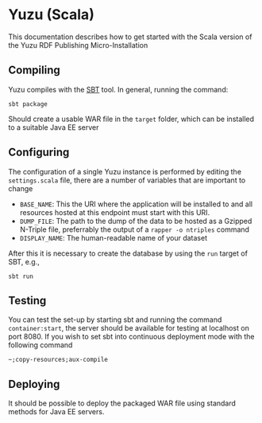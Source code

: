 Yuzu (Scala)
============

This documentation describes how to get started with the Scala version
of the Yuzu RDF Publishing Micro-Installation

Compiling
---------

Yuzu compiles with the [SBT](http://www.scala-sbt.org) tool. In general,
running the command:

    sbt package

Should create a usable WAR file in the `target` folder, which can be installed
to a suitable Java EE server

Configuring
-----------

The configuration of a single Yuzu instance is performed by editing the 
`settings.scala` file, there are a number of variables that are important
to change

* `BASE_NAME`: This the URI where the application will be installed to and all
resources hosted at this endpoint must start with this URI.
* `DUMP_FILE`: The path to the dump of the data to be hosted as a Gzipped
N-Triple file, preferrably the output of a `rapper -o ntriples` command
* `DISPLAY_NAME`: The human-readable name of your dataset

After this it is necessary to create the database by using the `run` target of
SBT, e.g.,

    sbt run

Testing
-------

You can test the set-up by starting sbt and running the command `container:start`, 
the server should be available for testing at localhost on port 8080. If you wish
to set sbt into continuous deployment mode with the following command

    ~;copy-resources;aux-compile

Deploying
---------

It should be possible to deploy the packaged WAR file using standard methods for 
Java EE servers.
